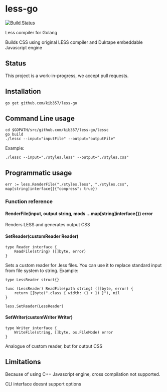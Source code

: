 # less-go

[![Build Status](https://secure.travis-ci.org/kib357/less-go.png?branch=master)](http://travis-ci.org/kib357/less-go)

Less compiler for Golang

Builds CSS using original LESS compiler and Duktape embeddable Javascript engine

## Status

This project is a work-in-progress, we accept pull requests.

## Installation

    go get github.com/kib357/less-go

## Command Line usage

    cd $GOPATH/src/github.com/kib357/less-go/lessc
    go build
    ./lessc --input="inputFile" --output="outputFile"

Example:

    ./lessc --input="./styles.less" --output="./styles.css"

## Programmatic usage

    err := less.RenderFile("./styles.less", "./styles.css", map[string]interface{}{"compress": true})
    
### Function reference

#### RenderFile(input, output string, mods ...map[string]interface{}) error

Renders LESS and generates output CSS

#### SetReader(customReader Reader)

    type Reader interface {
	    ReadFile(string) ([]byte, error)
    }

Sets a custom reader for .less files. You can use it to replace standard input from file system to string. Example:

    type LessReader struct{}

    func (LessReader) ReadFile(path string) ([]byte, error) {
	    return []byte(".class { width: (1 + 1) }"), nil
    }
    
    less.SetReader(LessReader)
    
#### SetWriter(customWriter Writer)

    type Writer interface {
	    WriteFile(string, []byte, os.FileMode) error
    }
    
Analogue of custom reader, but for output CSS

## Limitations

Because of using C++ Javascript engine, cross compilation not supported.

CLI interface doesnt support options
